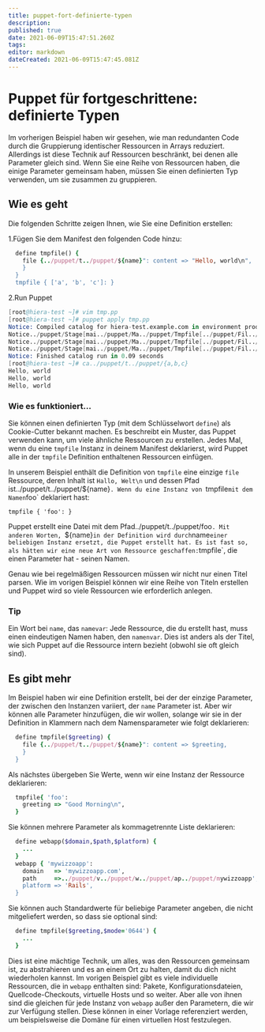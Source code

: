 ```yaml
---
title: puppet-fort-definierte-typen
description: 
published: true
date: 2021-06-09T15:47:51.260Z
tags: 
editor: markdown
dateCreated: 2021-06-09T15:47:45.081Z
---
```


# Puppet für fortgeschrittene:  definierte Typen

Im vorherigen Beispiel haben wir gesehen, wie man redundanten Code durch die Gruppierung identischer Ressourcen in Arrays reduziert.
Allerdings ist diese Technik auf Ressourcen beschränkt, bei denen alle Parameter gleich sind.
Wenn Sie eine Reihe von Ressourcen haben, die einige Parameter gemeinsam haben, müssen Sie einen definierten Typ verwenden, um sie zusammen zu gruppieren.

## Wie es geht

Die folgenden Schritte zeigen Ihnen, wie Sie eine Definition erstellen:

1.Fügen Sie dem Manifest den folgenden Code hinzu:

```ruby
  define tmpfile() {
    file {../puppet/t../puppet/${name}": content => "Hello, world\n",
    }
  }
  tmpfile { ['a', 'b', 'c']: }
```

2.Run Puppet

```s
[root@hiera-test ~]# vim tmp.pp
[root@hiera-test ~]# puppet apply tmp.pp
Notice: Compiled catalog for hiera-test.example.com in environment production in 0.11 seconds
Notice../puppet/Stage[mai../puppet/Ma../puppet/Tmpfile[../puppet/Fil../puppet/t../puppet/../puppet/ensure: defined content as '{md5}a5666bf58e23583c9a5a4059383ff850'
Notice../puppet/Stage[mai../puppet/Ma../puppet/Tmpfile[../puppet/Fil../puppet/t../puppet/../puppet/ensure: defined content as '{md5}a5666bf58e23583c9a5a4059383ff850'
Notice../puppet/Stage[mai../puppet/Ma../puppet/Tmpfile[../puppet/Fil../puppet/t../puppet/../puppet/ensure: defined content as '{md5}a5666bf58e23583c9a5a4059383ff850'
Notice: Finished catalog run in 0.09 seconds
[root@hiera-test ~]# ca../puppet/t../puppet/{a,b,c}
Hello, world
Hello, world
Hello, world
```

### Wie es funktioniert…

Sie können einen definierten Typ (mit dem Schlüsselwort `define`) als Cookie-Cutter bekannt machen.
Es beschreibt ein Muster, das Puppet verwenden kann, um viele ähnliche Ressourcen zu erstellen.
Jedes Mal, wenn du eine `tmpfile` Instanz in deinem Manifest deklarierst, wird Puppet alle in der `tmpfile` Definition enthaltenen Ressourcen einfügen.

In unserem Beispiel enthält die Definition von `tmpfile` eine einzige `file` Ressource, deren Inhalt ist `Hallo, Welt\n` und dessen Pfad ist../puppet/t../puppet/${name}`.
 Wenn du eine Instanz von `tmpfile` mit dem Namen `foo` deklariert hast:

`tmpfile { 'foo': }`

Puppet erstellt eine Datei mit dem Pfad../puppet/t../puppet/foo`. Mit anderen Worten, `${name}` in der Definition wird durch `name` einer beliebigen Instanz ersetzt, die Puppet erstellt hat.
Es ist fast so, als hätten wir eine neue Art von Ressource geschaffen: `tmpfile`, die einen Parameter hat - seinen Namen.

Genau wie bei regelmäßigen Ressourcen müssen wir nicht nur einen Titel parsen.
Wie im vorigen Beispiel können wir eine Reihe von Titeln erstellen und Puppet wird so viele Ressourcen wie erforderlich anlegen.

### Tip

Ein Wort bei `name`, das `namevar`: Jede Ressource, die du erstellt hast, muss einen eindeutigen Namen haben, den `namenvar`. Dies ist anders als der Titel, wie sich Puppet auf die Ressource intern bezieht (obwohl sie oft gleich sind).

## Es gibt mehr

Im Beispiel haben wir eine Definition erstellt, bei der der einzige Parameter, der zwischen den Instanzen variiert, der `name` Parameter ist.
Aber wir können alle Parameter hinzufügen, die wir wollen, solange wir sie in der Definition in Klammern nach dem Namensparameter wie folgt deklarieren:

```ruby
  define tmpfile($greeting) {
    file {../puppet/t../puppet/${name}": content => $greeting,
    }
  }
```

Als nächstes übergeben Sie Werte, wenn wir eine Instanz der Ressource deklarieren:

```ruby
  tmpfile{ 'foo':
    greeting => "Good Morning\n",
  }
```

Sie können mehrere Parameter als kommagetrennte Liste deklarieren:

```ruby
  define webapp($domain,$path,$platform) {
    ...
  }
  webapp { 'mywizzoapp':
    domain   => 'mywizzoapp.com',
    path     =>../puppet/v../puppet/w../puppet/ap../puppet/mywizzoapp',
    platform => 'Rails',
  }
```

Sie können auch Standardwerte für beliebige Parameter angeben, die nicht mitgeliefert werden, so dass sie optional sind:

```ruby
  define tmpfile($greeting,$mode='0644') {
    ...
  }
```

Dies ist eine mächtige Technik, um alles, was den Ressourcen gemeinsam ist, zu abstrahieren und es an einem Ort zu halten, damit du dich nicht wiederholen kannst.
Im vorigen Beispiel gibt es viele individuelle Ressourcen, die in `webapp` enthalten sind: Pakete, Konfigurationsdateien, Quellcode-Checkouts, virtuelle Hosts und so weiter.
Aber alle von ihnen sind die gleichen für jede Instanz von `webapp` außer den Parametern, die wir zur Verfügung stellen. Diese können in einer Vorlage referenziert werden, um beispielsweise die Domäne für einen virtuellen Host festzulegen.